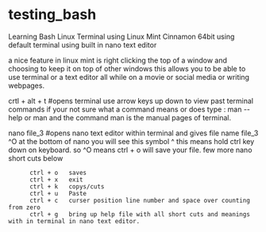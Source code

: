 # testing_bash
Learning Bash Linux Terminal
using Linux Mint Cinnamon 64bit
using default terminal
using built in nano text editor

a nice feature in linux mint is right clicking the top of a window and choosing to keep it on top of other windows 
this allows you to be able to use terminal or a text editor all while on a movie or social media or writing webpages.

crtl + alt + t #opens terminal use arrow keys up down to view past terminal commands
if your not sure what a command means or does type :  man --help  or   man and the command   man is the manual pages of terminal.

nano file_3    #opens nano text editor within terminal and gives file name file_3
^O        at the bottom of nano you will see this symbol ^ this means hold ctrl key down on keyboard.
          so ^O means ctrl + o will save your file.
          few more nano short cuts below
          
          ctrl + o   saves
          ctrl + x   exit
          ctrl + k   copys/cuts
          ctrl + u   Paste
          ctrl + c   curser position line number and space over counting from zero
          ctrl + g   bring up help file with all short cuts and meanings with in terminal in nano text editor.
